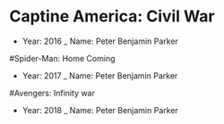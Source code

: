 # Captine America: Civil War
- Year: 2016
_ Name: Peter Benjamin Parker

#Spider-Man: Home Coming
- Year: 2017
_ Name: Peter Benjamin Parker

#Avengers: Infinity war
- Year: 2018
_ Name: Peter Benjamin Parker

